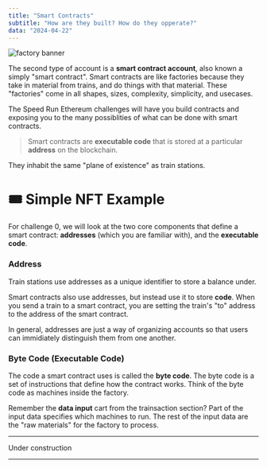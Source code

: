 ```yaml
---
title: "Smart Contracts"
subtitle: "How are they built? How do they opperate?"
data: "2024-04-22"
---
```


![factory banner](/images/factory-banner.svg)

The second type of account is a **smart contract account**, also known a simply "smart contract".
Smart contracts are like factories because they take in material from trains, and do things with that
material. These "factories" come in all shapes, sizes, complexity, simplicity, and usecases.

The Speed Run Ethereum challenges will have you build contracts and exposing you to the many
possiblities of what can be done with smart contracts.

> Smart contracts are **executable code** that is stored at a particular **address** on the blockchain.

They inhabit the same "plane of existence" as train stations.

# 🎟 Simple NFT Example

For challenge 0, we will look at the two core components that define a smart contract: **addresses**
(which you are familiar with), and the **executable code**.

### Address

Train stations use addresses as a unique identifier to store a balance under.

Smart contracts also use addresses, but instead use it to store **code**. When you send a train to
a smart contract, you are setting the train's "to" address to the address of the smart contract.

In general, addresses are just a way of organizing accounts so that users can immidiately distinguish
them from one another.

### Byte Code (Executable Code)

The code a smart contract uses is called the **byte code**. The byte code is a set of instructions
that define how the contract works. Think of the byte code as machines inside the factory.

Remember the **data input** cart from the trainsaction section? Part of the input data specifies
which machines to run. The rest of the input data are the "raw materials" for the factory to
process.

<!-- Where is this executable code stored exactly? The code is stored under the transaction that deployed
the smart contract. See? Even a contract deployment is a transaction.  -->

<!-- From chatGPT (on bytecode and code hash):

The bytecode of a smart contract is stored on the blockchain itself, specifically in the transaction that deploys the contract. When a contract is deployed, the transaction includes the bytecode of the contract as part of its data. This bytecode is then stored on the blockchain along with the transaction information.

Once deployed, the bytecode is not stored in the contract's storage. Instead, it is stored in a special location on the blockchain that is associated with the contract's address. This allows other contracts and applications to access the bytecode when needed, such as when verifying the code hash of the contract.

not chat GPT: So the code hash is just a hash of the code that serves as a unique identifier for the contract's bytecode

-->

---

Under construction

---
